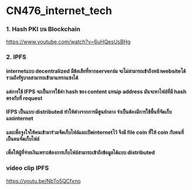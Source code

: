 # CN476_internet_tech
### 1. Hash PKI บน Blockchain
https://www.youtube.com/watch?v=6uHQesUsBHg

### 2. IPFS
#### internetแบบ decentralized มีข้อเสียที่หากserverล่ม จะไม่สามารถเข้าถึงหน้าwebsiteได้ รวมถึงรัฐบาลสามารถเข้ามาแทรกแซงได้
#### แต่การใช้ IFPS จะเป็นการใช้ค่า hash ของ content แทนip address มันจะหาไฟล์ที่มี hash ตรงกับที่ request 
#### IFPS เป็นแบบ distributed ทำให้ต่างจากการมีศูนย์กลาง จำเป็นต้องมีการใช้พื้นที่จัดเก็บและinternet 
#### และเพื่อจูงใจให้คนเข้ามาร่วมจัดเก็บไฟล์และเปิดinternetไว้ จึงมี file coin ที่ให้ coin กับคนที่เป็นคนจัดเก็บไฟล์ 
#### เพื่อให้ผู้ที่จ่ายเงินเพราะต้องการเก็บไฟล์สามารถเข้าถึงข้อมูลได้แบบ distributed

### video clip IPFS
https://youtu.be/NbTo5QCfxno
